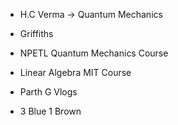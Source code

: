 - H.C Verma -> Quantum Mechanics
- Griffiths 

- NPETL Quantum Mechanics Course
- Linear Algebra MIT Course

- Parth G Vlogs
- 3 Blue 1 Brown
